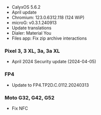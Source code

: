 * CalyxOS 5.6.2
* April update
* Chromium: 123.0.6312.118 (124 WiP)
* microG: v0.3.1.240913
* Update translations
* Dialer: Material You
* Files app: Fix zip archive interactions

### Pixel 3, 3 XL, 3a, 3a XL
* April 2024 Security update (2024-04-05)

### FP4
* Update to FP4.TP2D.C.0112.20240313

### Moto G32, G42, G52
* Fix NFC
